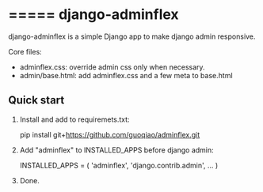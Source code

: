 =====
django-adminflex
=====

django-adminflex is a simple Django app to make django admin responsive.

Core files:

* adminflex.css: override admin css only when necessary.
* admin/base.html: add adminflex.css and a few meta to base.html

Quick start
-----------

1. Install and add to requiremets.txt:

    pip install git+https://github.com/guoqiao/adminflex.git

2. Add "adminflex" to INSTALLED_APPS before django admin:

    INSTALLED_APPS = (
        'adminflex',
        'django.contrib.admin',
        ...
    )

3. Done.


